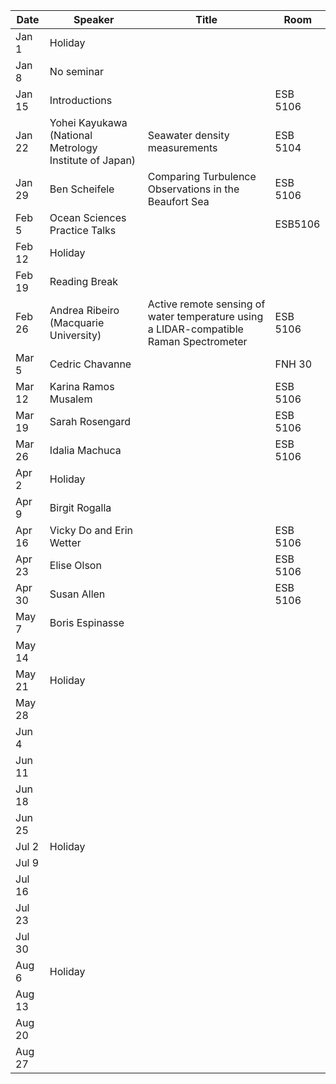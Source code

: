 Date    |   Speaker                                                 |   Title                                                                                   |   Room
--------|-----------------------------------------------------------|-------------------------------------------------------------------------------------------|-----------
Jan 1   |   Holiday                                                 |                                                                                           |
Jan 8   |   No seminar                                              |                                                                                           |
Jan 15  |   Introductions                                           |                                                                                           |   ESB 5106
Jan 22  |   Yohei Kayukawa (National Metrology Institute of Japan)  |   Seawater density measurements                                                           |   ESB 5104
Jan 29  |   Ben Scheifele                                           |   Comparing Turbulence Observations in the Beaufort Sea                                   |   ESB 5106
Feb 5   |   Ocean Sciences Practice Talks                           |                                                                                           |   ESB5106
Feb 12  |   Holiday                                                 |                                                                                           |
Feb 19  |   Reading Break                                           |                                                                                           |
Feb 26  |   Andrea Ribeiro (Macquarie University)                   |   Active remote sensing of water temperature using a LIDAR-compatible Raman Spectrometer  |   ESB 5106
Mar 5   |   Cedric Chavanne                                         |                                                                                           |   FNH 30
Mar 12  |   Karina Ramos Musalem                                    |                                                                                           |   ESB 5106
Mar 19  |   Sarah Rosengard                                         |                                                                                           |   ESB 5106
Mar 26  |   Idalia Machuca                                          |                                                                                           |   ESB 5106
Apr 2   |   Holiday                                                 |                                                                                           |
Apr 9   |   Birgit Rogalla                                          |                                                                                           |
Apr 16  |   Vicky Do and Erin Wetter                                |                                                                                           |   ESB 5106
Apr 23  |   Elise Olson                                             |                                                                                           |   ESB 5106
Apr 30  |   Susan Allen                                             |                                                                                           |   ESB 5106
May 7   |   Boris Espinasse                                         |                                                                                           |
May 14  |                                                           |                                                                                           |
May 21  |   Holiday                                                 |                                                                                           |
May 28  |                                                           |                                                                                           |
Jun 4   |                                                           |                                                                                           |
Jun 11  |                                                           |                                                                                           |
Jun 18  |                                                           |                                                                                           |
Jun 25  |                                                           |                                                                                           |
Jul 2   |   Holiday                                                 |                                                                                           |
Jul 9   |                                                           |                                                                                           |
Jul 16  |                                                           |                                                                                           |
Jul 23  |                                                           |                                                                                           |
Jul 30  |                                                           |                                                                                           |
Aug 6   |   Holiday                                                 |                                                                                           |
Aug 13  |                                                           |                                                                                           |
Aug 20  |                                                           |                                                                                           |
Aug 27  |                                                           |                                                                                           |
